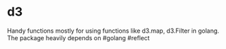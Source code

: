 # d3
Handy functions mostly for using functions like d3.map, d3.Filter in golang. The package heavily depends on #golang #reflect
